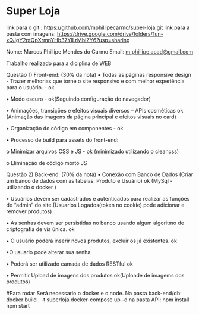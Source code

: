 # Super Loja
link para o git : https://github.com/mphillipecarmo/super-loja.git
link para a pasta com imagens: https://drive.google.com/drive/folders/1un-xQJgY2ptQpXrmpYHb37YlLrMbiZY6?usp=sharing


Nome: Marcos Phillipe Mendes do Carmo
Email: m.phillipe.acad@gmail.com

Trabalho realizado para a diciplina de WEB

Questão 1) Front-end: (30% da nota)
• Todas as páginas responsive design - Trazer melhorias que torne o site responsivo e com
melhor experiência para o usuário. - ok

• Modo escuro - ok(Seguindo configuração do navegador)

• Animações, transições e efeitos visuais diversos – APIs cosméticas ok (Animação das imagens da página principal e efeitos visuais no card)

• Organização do código em componentes - ok

• Processo de build para assets do front-end:

o Minimizar arquivos CSS e JS - ok (minimizado utilizando o cleancss)

o Eliminação de código morto JS

Questão 2) Back-end: (70% da nota)
• Conexão com Banco de Dados (Criar um banco de dados com as tabelas: Produto e Usuário) ok (MySql - utilizando o docker )

• Usuários devem ser cadastrados e autenticados para realizar as funções de “admin” do site.(Usuarios Logados(token no cookie) pode adicionar e remover produtos)

• As senhas devem ser persistidas no banco usando algum algoritmo de criptografia de via única. ok

• O usuário poderá inserir novos produtos, excluir os já existentes. ok

•O usuario pode alterar sua senha

• Poderá ser utilizado camada de dados RESTful ok

• Permitir Upload de imagens dos produtos ok(Uploade de imagems dos produtos) 

#Para rodar
Será necessario o docker e o node.
Na pasta back-end/db:
    docker build . -t superloja
    docker-compose up -d
na pasta API:
    npm install
    npm start
